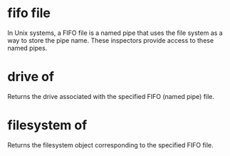 # fifo file

In Unix systems, a FIFO file is a named pipe that uses the file system as a way to store the pipe name. These inspectors provide access to these named pipes.

# drive of <fifo file>

Returns the drive associated with the specified FIFO (named pipe) file.

# filesystem of <fifo file>

Returns the filesystem object corresponding to the specified FIFO file.

